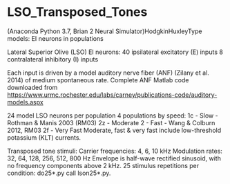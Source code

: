# LSO_Transposed_Tones
 (Anaconda Python 3.7, Brian 2 Neural Simulator)HodgkinHuxleyType models: EI neurons in populations

 Lateral Superior Olive (LSO) EI neurons:
 40 ipsilateral excitatory (E) inputs
 8 contralateral inhibitory (I) inputs
 
 Each input is driven by a model 
 auditory nerve fiber (ANF) (Zilany et al. 2014)
 of medium spontaneous rate.
 Complete ANF Matlab code downloaded from
 https://www.urmc.rochester.edu/labs/carney/publications-code/auditory-models.aspx

 24 model LSO neurons per population
 4 populations by speed:
 1c - Slow - Rothman & Manis 2003 (RM03)
 2z - Moderate
 2  - Fast - Wang & Colburn 2012, RM03
 2f - Very Fast
 Moderate, fast & very fast include
 low-threshold potassium (KLT) currents.

 Transposed tone stimuli:
 Carrier frequencies: 4, 6, 10 kHz
 Modulation rates: 32, 64, 128, 256, 512, 800 Hz
 Envelope is half-wave rectified sinusoid,
 with no frequency components above 2 kHz.
 25 stimulus repetitions per condition:
 do25*.py call lson25*.py.
